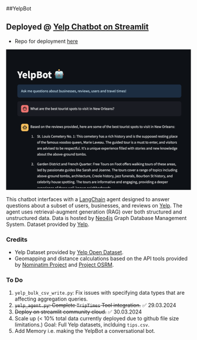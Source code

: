 ##YelpBot

## Deployed @ [Yelp Chatbot on Streamlit](https://yelp-chatbot.streamlit.app/)
* Repo for deployment [here](https://github.com/ucheokechukwu/Yelp-Chatbot---Streamlit-Deployment-Version)

![Screenshot](images/Screenshot.png)

This chatbot interfaces with a [LangChain](https://python.langchain.com/docs/get_started/introduction) agent designed to answer questions about a subset of users, businesses, and reviews on [Yelp](https://www.yelp.com/). 
The agent uses retrieval-augment generation (RAG) over both structured and unstructured data. Data is hosted by [Neo4js](https://neo4j.com/) Graph Database Management System.
Dataset provided by [Yelp](https://www.yelp.com/dataset).

### Credits

* Yelp Dataset provided by [Yelp Open Dataset](https://www.yelp.com/dataset).
* Geomapping and distance calculations based on the API tools provided by [Nominatim Project](https://nominatim.org/) and [Project OSRM](https://project-osrm.org/). 


### To Do
1. `yelp_bulk_csv_write.py`: Fix issues with specifying data types that are affecting aggregation queries.
2. ~~`yelp_agent.py`: Complete `TripTimes` Tool integration.~~ ✅ 29.03.2024
3. ~~Deploy on streamlit community cloud.~~ ✅ 30.03.2024
5. Scale up (< 10% total data currently deployed due to github file size limitations.)  Goal: Full Yelp datasets, inclduing `tips.csv`.
6. Add Memory i.e. making the YelpBot a conversational bot.